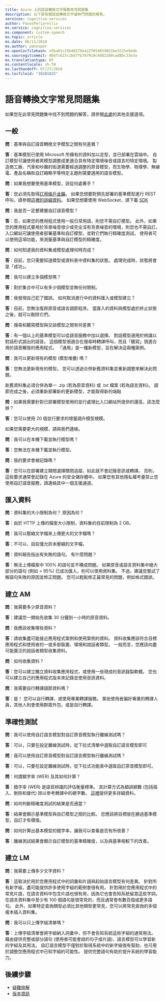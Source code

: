 ```yaml
---
title: Azure 上的語音轉換文字服務常見問題集
description: 以下是有關語音轉換文字最熱門問題的解答。
services: cognitive-services
author: PanosPeriorellis
ms.service: cognitive-services
ms.component: custom-speech
ms.topic: article
ms.date: 06/11/2018
ms.author: panosper
ms.openlocfilehash: e5ba01c25646578da22f054659051be3515e9e4b
ms.sourcegitcommit: 068fc623c1bb7fb767919c4882280cad8bc33e3a
ms.translationtype: HT
ms.contentlocale: zh-TW
ms.lasthandoff: 07/27/2018
ms.locfileid: "39281825"
---
```

# <a name="speech-to-text-frequently-asked-questions"></a>語音轉換文字常見問題集

如果您在此常見問題集中找不到問題的解答，請參閱[此處](support.md)的其他支援選項。

## <a name="general"></a>一般

**問**：基準與自訂語音轉換文字模型之間有何差異？

**答**：基準模型已使用 Microsoft 所擁有的資料加以定型，並已部署在雲端中。 自訂模型可讓使用者將模型調整成更適合具有特定環境噪音或語言的特定環境。 製造商工廠、汽車和吵雜的街道需要經過調整的原音模型，而生物學、物理學、無線電、產品名稱和自訂縮略字等特定主題則需要適用的語言模型。

**問**：如果我想要使用基準模型，該從何處著手？

**答**：您必須先取得[訂用帳戶金鑰](get-started.md)。 如果您想要對預先部署的基準模型進行 REST 呼叫，請參閱[這裡的詳細資料](rest-apis.md)。 如果您想要使用 WebSocket，請下載 [SDK](speech-sdk.md)

**問**：我是否一定要建置自訂語音模型？

**答**：否，如果您的應用程式使用一般日常用語，則您不需自訂模型。 此外，如果您的應用程式要用於背景噪音很少或完全沒有背景噪音的環境，則您也不需自訂。 入口網站可讓使用者部署基準和自訂模型，並對它們執行精確度測試。 使用者可以使用這項功能，來測量基準與自訂模型的精確度。

**問**：如何知道我的資料集或模型處理何時完成？

**答**：目前，您只需要知道模型或資料表中資料集的狀態。
處理完成時，狀態將會是「成功」。

**問**：我可以建立多個模型嗎？

**答**：對於集合中可以有多少個模型並無任何限制。

**問**：我發現自己犯了錯誤。 如何取消進行中的資料匯入或模型建立？ 

**答**：目前，您無法復原原音或語言調節程序。 當匯入的資料與模型處於終止狀態之後，就可以刪除它們。

**問**：搜尋和聽寫模型與交談模型之間有何差異？

**答**：有一個以上的基準模型可以從語音服務中加以選擇。 對話模型適用於辨識以對話形式說出的語音。 這個模型很適合在搜尋時轉譯呼叫，而且「聽寫」很適合用於語音觸發的應用程式。 「通用」是一種新模型，旨在解決這兩種案例。

**問**：我可以更新現有的模型 (模型堆疊) 嗎？

**答**：您無法更新現有的模型。 您可以透過合併新舊資料集並重新調整來解決此問題。

新舊資料集必須合併為單一 .zip (若為原音資料) 或 .txt 檔案 (若為語言資料)。 調節完成之後，必須重新部署新的更新模型，才能取得新的端點

**問**：如果我需要針對已部署模型使用的並行處理比入口網站所提供的還高，該怎麼辦？ 

**答**：您可以使用 20 個並行要求的增量調升模型規模。 

如果您需要更大的規模，請與我們連絡。

**問**：我可以在本機下載並執行模型嗎？

**答**：您無法在本機下載並執行模型。

**問**：我的要求會被記錄嗎？

**答**：您可以在部署建立期間選擇關閉追蹤，如此就不會記錄音訊或轉譯。 否則，這些要求通常會記錄在 Azure 的安全儲存體中。 如果您有其他隱私權考量禁止您使用自訂語音服務，請連絡其中一個支援通道。

## <a name="importing-data"></a>匯入資料

**問**：資料集的大小限制為何？ 原因為何？ 

**答**：由於 HTTP 上傳的檔案大小限制，資料集的目前限制為 2 GB。 

**問**：我可以壓縮文字檔來上傳更大的文字檔嗎？ 

**答**：不可以，目前僅允許未壓縮的文字檔。

**問**：資料報告指出有失敗的語句。 有什麼問題？

**答**：無法上傳檔案中 100% 的語句並不構成問題。
如果原音或語言資料集中絕大部分的語句 (例如 > 95%) 已成功匯入，則可以使用資料集。 不過，建議您嘗試了解語句失敗的原因並修正問題。 您可以輕鬆修正最常見的問題，例如格式錯誤。 

## <a name="creating-am"></a>建立 AM

**問**：我需要多少原音資料？

**答**：建議您一開始先收集 30 分鐘到一小時的原音資料。

**問**：我應該收集哪些資料？

**答**：請收集盡可能接近應用程式案例和使用案例的資料。
資料收集應該符合目標應用程式和使用者的一或多部裝置、環境和說話者類型。 一般而言，您應該向盡可能廣泛的說話者類型收集資料。 

**問**：如何收集資料？ 

**答**：您可以建立獨立資料收集應用程式，或使用一些現成的音訊錄製軟體。
您也可以建立自己的應用程式版本來記錄並使用音訊資料。 

**問**：我需要自行轉譯調節資料嗎？ 

**答**：是！ 您可以自行轉譯，或使用專業轉譯服務。 某些使用者偏好專業的轉譯人員，其他人則會使用群眾外包，或是自行轉譯。

## <a name="accuracy-testing"></a>準確性測試

**問**：我可以使用自訂語言模型對自訂原音模型執行離線測試嗎？

**答**：可以，只要在設定離線測試時，從下拉式清單中選取自訂語言模型即可

**問**：我可以使用自訂原音模型對自訂語言模型執行離線測試嗎？

**答**：可以，只要在設定離線測試時，從下拉式功能表中選取自訂原音模型即可。

**問**：何謂錯字率 (WER) 及其如何計算？

**答**：錯字率 (WER) 是語音辨識的評估衡量標準。 其計算方式為錯誤總數 (包括插入、刪除和替代) 除以參考轉譯中的總字數。 [這裡](https://en.wikipedia.org/wiki/Word_error_rate)提供更多詳細資料。

**問**：如何判斷精確度測試的結果是否適當？

**答**：結果會顯示基準模型與自訂模型之間的比較。
您應該將目標放在勝過基準模型，自訂才有價值。

**問**：如何計算出基本模型的錯字率，讓我可以查看是否有所改善？ 

**答**：離線測試結果會顯示自訂模型的基準精確度，以及與基準相較下的改善。

## <a name="creating-lm"></a>建立 LM

**問**：我需要上傳多少文字資料？

**答**：這取決於用於您應用程式中的詞彙和片語與起始語言模型有何差異。 針對所有新字組，盡可能提供許多使用字組的範例會很有用。 針對用於您應用程式中的常見片語，在語言資料中包含片語也很有用，因為它也會告知系統留意這些字詞。 在語言資料集中至少有 100 個語句是很常見的，而且通常會有數百個或更多語句。 此外，如果特定查詢類型必須比其他類型更常見，您可以將常見查詢的多個複本插入資料集。

**問**：我可以只上傳字組清單嗎？

**答**：上傳字組清單會將字組納入詞彙中，但不會告知系統這些字組的通常用法。
藉由提供完整或部分語句 (使用者可能會說的句子或片語)，語言模型可以學習新的字組及其用法。 自訂語言模型不僅對於取得系統中的新字組很有幫助，也可用於調整您應用程式中已知字組的可能性。 提供完整語句有助於提升系統的學習能力。 

## <a name="next-steps"></a>後續步驟

* [疑難排解](troubleshooting.md)
* [版本資訊](releasenotes.md)

